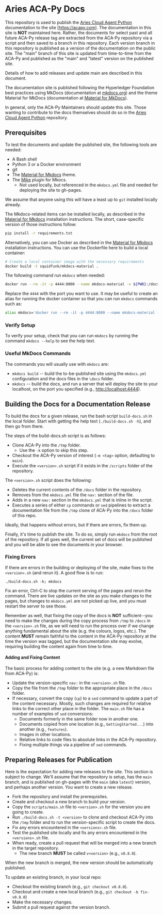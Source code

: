 # Aries ACA-Py Docs

This repository is used to publish the [Aries Cloud Agent Python] documentation to
the site [https://acapy.com]. The documentation in this site is **NOT**
maintained here. Rather, the documents for select past and all future ACA-Py
release tag are extracted from the ACA-Py repository via a script and then saved
to a branch in this repository. Each version branch in this repository is published as a
version of the documentation on the public site. The "main" branch of this site
is updated from time-to-time from the ACA-Py and published as the "main" and "latest" version
on the published site.

[Aries Cloud Agent Python]: https://github.com/hyperledger/aries-cloudagent-python

Details of how to add releases and update main are described in this document.

The documentation site is published following the Hyperledger Foundation best
practices using MkDocs (documentation at [mkdocs.org](https://www.mkdocs.org/))
and the theme Material for MkDocs (documentation at [Material for MkDocs]).

In general, only the ACA-Py Maintainers should update this site. Those wanting
to contribute to the docs themselves should do so in the [Aries Cloud Agent
Python] repository.

[Material for MkDocs]: https://squidfunk.github.io/mkdocs-material/
[Mike]: https://github.com/jimporter/mike

## Prerequisites

To test the documents and update the published site, the following tools are needed:

- A Bash shell
- Python 3 or a Docker environment
- git
- The [Material for Mkdocs] theme.
- The [Mike] plugin for Mkocs.
  - Not used locally, but referenced in the `mkdocs.yml` file and needed for
    deploying the site to gh-pages.

We assume that anyone using this will have a least up to `git` installed locally already.

The Mkdocs-related items can be installed locally, as described in the [Material
for Mkdocs] installation instructions. The short, case-specific version of those
instructions follow:

```bash
pip install -r requirements.txt
```

Alternatively, you can use Docker as described in the [Material for Mkdocs]
installation instructions. You can use the Dockerfile here to build a local
container:

```bash
# Create a local container image with the necessary requirements
docker build -t squidfunk/mkdocs-material .
```

The following command run `mkdocs` when needed:

```bash
docker run --rm -it -p 4444:8000 --name mkdocs-material -v ${PWD}:/docs squidfunk/mkdocs-material
```

Replace the `4444` with the port you want to use.  It may be useful to create an alias for running
the docker container so that you can run `mkdocs` commands such as:

```bash
alias mkdocs='docker run --rm -it -p 4444:8000 --name mkdocs-material -v ${PWD}:/docs squidfunk/mkdocs-material'
```

### Verify Setup

To verify your setup, check that you can run `mkdocs` by running the command `mkdocs --help` to see the help text.

### Useful MkDocs Commands

The commands you will usually use with `mkdocs` are:

- `mkdocs build` -- build the to-be-published site using the `mkdocs.yml` configuration and the docs files in the `\docs` folder.
- `mkdocs` -- build the docs, and run a server that will deploy the site to your
  localhost, on the port you specified (e.g.,
  [http://localhost:4444](http://localhost:4444)).

## Building the Docs for a Documentation Release

To build the docs for a given release, run the bash script `build-docs.sh` in the local folder. Start with getting
the help text (`./build-docs.sh -h`), and then go from there.

The steps of the build-docs.sh script is as follows:

- Clone ACA-Py into the `/tmp` folder.
  - Use the `-k` option to skip this step.
- Checkout the ACA-Py version of interest (`-m <tag>` option, defaulting to `main`).
- Execute the `<version>.sh` script if it exists in the `/scripts` folder of the repository.

The `<version>.sh` script does the following:

- Deletes the current contents of the `/docs` folder in the repository.
- Removes from the `mkdocs.yml` file the `nav:` section of the file.
- Adds in a new `nav:` section in the `mkdocs.yml` that is inline in the script.
- Executes a series of either `cp` commands or `sed` pipelines to extract a
  documentation file from the `/tmp` clone of ACA-Py into the `/docs` folder of
  this repo.

Ideally, that happens without errors, but if there are errors, fix them up.

Finally, it's time to publish the site. To do so, simply run `mkdocs` from
the root of the repository. If all goes well, the current set of docs will
be published and you will be able to see the documents in your browser.

### Fixing Errors

If there are errors in the building or deploying of the site, make fixes to the
`<version>.sh` (and rerun it). A good flow is to run:

`./build-docs.sh -k; mkdocs`

Fix an error, Ctrl-C to stop the current serving of the pages and rerun the command.
There are live updates on the site as you make changes to the pages, but changes
to `mkdocs.yml` are not picked up live, and you must restart the server to see those.

Remember as well, that fixing the copy of the docs is **NOT** sufficient--you need
to make the changes during the copy process from `/tmp` to `/docs` in the `<version>.sh`
file, as we will need to run the process over if we change anything fundamental about the
site (e.g. the colours, logos, etc.). The content **MUST** remain faithful to the content
in the ACA-Py repository at the time the version was tagged, but the documentation site
may evolve, requiring building the content again from time to time.

#### Adding and Fixing Content

The basic process for adding content to the site (e.g. a new Markdown file from ACA-Py) is:

- Update the version-specific `nav:` in the `<version>.sh` file.
- Copy the file from the `/tmp` folder to the appropriate place in the `/docs` folder.
- If necessary, convert the copy (`cp`) to a `sed` command to update a part of the content
necessary. Mostly, such changes are required for relative links to the correct other place in the
folder.  The `main.sh` file has a number of examples of `sed` conversions:
  - Documents formerly in the same folder now in another one.
  - Documents copied from one location (e.g., `GettingStarted...`) into another (e.g., `features`).
  - Images in other locations.
  - Relative links to code files to absolute links in the ACA-Py repository.
  - Fixing multiple things via a pipeline of `sed` commands.

## Preparing Releases for Publication

Here is the expectation for adding new releases to the site. This section is subject to change.
We'll assume that the repository is setup, has the `main` branch, and is published on gh-pages
with the `main` (aka `latest`) version, and perhaps another version. You want to create a new
release.

- Fork the repository and install the prerequisites.
- Create and checkout a new branch to build your version.
- Copy the `scripts/main.sh` file to `<version>.sh` for the version you are going to create.
- Run `./build-docs.sh -t <version>` to clone and checkout ACA-Py into the `/tmp` folder
and to run the version-specific script to create the docs.
- Fix any errors encountered in the `<versions>.sh` file.
- Test the published site locally and fix any errors encountered in the `<versions>.sh` file.
- When ready, create a pull request that will be merged into a new branch in the target repository.
  - The new branch **MUST** be called `v<version>` (e.g., `v0.8.0`).

When the new branch is merged, the new version should be automatically published.

To update an existing branch, in your local repo:

- Checkout the existing branch (e.g., `git checkout v0.8.0`).
- Checkout and create a new local branch (e.g., `git checkout -b fix-v0.8.0`)
- Make the necessary changes.
- Submit a pull request against the version branch.
